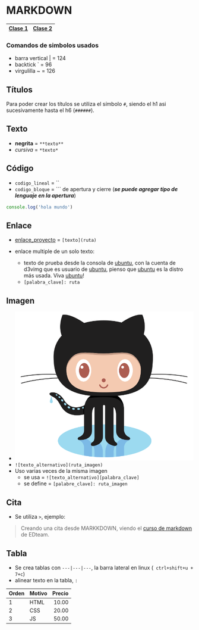# MARKDOWN

[Clase 1](./teoria.md) | [Clase 2](./markdown.md)
---|---

### Comandos de simbolos usados
- barra vertical | = 124
- backtick ` = 96
- virgulilla ~ = 126

## T&iacute;tulos
Para poder crear los t&iacute;tulos se utiliza el s&iacute;mbolo `#`, siendo el h1 asi sucesivamente hasta el h6 (`######`).

## Texto
- **negrita** = `**texto**`
- *cursiva* = `*texto*`

## C&oacute;digo
- `codigo_lineal` = ``
- `codigo_bloque` = ``` de apertura y cierre (***se puede agregar tipo de lenguaje en la apertura***)
```javascript
console.log('hola mundo')
```

## Enlace
- [enlace_proyecto](https://github.com/abrahamalanya/firstpage) = `[texto](ruta)`
-  enlace multiple de un solo texto:
    - texto de prueba desde la consola de [ubuntu], con la cuenta de d3vimg que es usuario de [ubuntu], pienso que [ubuntu] es la distro m&aacute;s usada. Viva [ubuntu]!

    [ubuntu]: https://github.com/abrahamalanya/firstpage
    - `[palabra_clave]: ruta`

## Imagen
- ![Github animado](../../images/github.png)
- `![texto_alternativo](ruta_imagen)`
- Uso varias veces de la misma imagen 
    - se usa = `![texto_alternativo][palabra_clave]`
    - se define = `[palabre_clave]: ruta_imagen`

## Cita
- Se utiliza `>`, ejemplo:
> Creando una cita desde MARKKDOWN, viendo el [curso de markdown](https://ed.team/cursos/markdown) de EDteam.

## Tabla
- Se crea tablas con `---|---|---`, la barra lateral en linux (` ctrl+shift+u + 7+c`)
- alinear texto en la tabla, `:`

Orden | Motivo | Precio
---|---|---:
1 | HTML | 10.00
2 | CSS | 20.00
3 | JS | 50.00